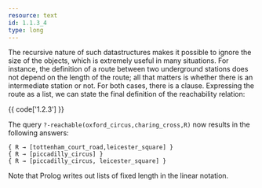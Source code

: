 ```yaml
---
resource: text
id: 1.1.3_4
type: long
---
```


The recursive nature of such datastructures makes it possible to ignore the size of the objects, which is extremely useful in many situations. For instance, the definition of a route between two underground stations does not depend on the length of the route; all that matters is whether there is an intermediate station or not. For both cases, there is a clause. Expressing the route as a list, we can state the final definition of the reachability relation:

{{ code['1.2.3'] }}

The query `?-reachable(oxford_circus,charing_cross,R)` now results in the following answers:

```text
{ R → [tottenham_court_road,leicester_square] }
{ R → [piccadilly_circus] }
{ R → [piccadilly_circus, leicester_square] }
```

Note that Prolog writes out lists of fixed length in the linear notation.
